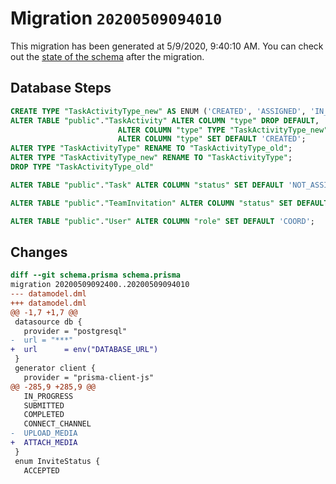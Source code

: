 # Migration `20200509094010`

This migration has been generated at 5/9/2020, 9:40:10 AM.
You can check out the [state of the schema](./schema.prisma) after the migration.

## Database Steps

```sql
CREATE TYPE "TaskActivityType_new" AS ENUM ('CREATED', 'ASSIGNED', 'IN_PROGRESS', 'SUBMITTED', 'COMPLETED', 'CONNECT_CHANNEL', 'ATTACH_MEDIA');
ALTER TABLE "public"."TaskActivity" ALTER COLUMN "type" DROP DEFAULT,
                        ALTER COLUMN "type" TYPE "TaskActivityType_new" USING ("type"::text::"TaskActivityType_new"),
                        ALTER COLUMN "type" SET DEFAULT 'CREATED';
ALTER TYPE "TaskActivityType" RENAME TO "TaskActivityType_old";
ALTER TYPE "TaskActivityType_new" RENAME TO "TaskActivityType";
DROP TYPE "TaskActivityType_old"

ALTER TABLE "public"."Task" ALTER COLUMN "status" SET DEFAULT 'NOT_ASSIGNED';

ALTER TABLE "public"."TeamInvitation" ALTER COLUMN "status" SET DEFAULT 'NO_RESPONSE';

ALTER TABLE "public"."User" ALTER COLUMN "role" SET DEFAULT 'COORD';
```

## Changes

```diff
diff --git schema.prisma schema.prisma
migration 20200509092400..20200509094010
--- datamodel.dml
+++ datamodel.dml
@@ -1,7 +1,7 @@
 datasource db {
   provider = "postgresql"
-  url = "***"
+  url      = env("DATABASE_URL")
 }
 generator client {
   provider = "prisma-client-js"
@@ -285,9 +285,9 @@
   IN_PROGRESS
   SUBMITTED
   COMPLETED
   CONNECT_CHANNEL
-  UPLOAD_MEDIA
+  ATTACH_MEDIA
 }
 enum InviteStatus {
   ACCEPTED
```


